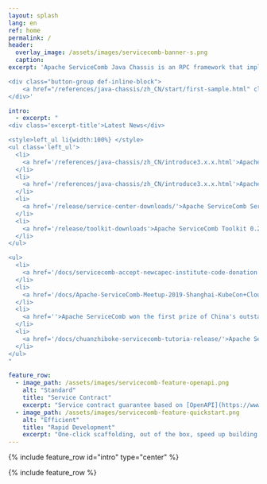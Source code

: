 ```yaml
---
layout: splash
lang: en
ref: home
permalink: /
header:
  overlay_image: /assets/images/servicecomb-banner-s.png
  caption:
excerpt: 'Apache ServiceComb Java Chassis is an RPC framework that implements Open API specification, providing configuration management, service discovery, dynamic routing, observability, and service governance features.

<div class="button-group def-inline-block">
    <a href="/references/java-chassis/zh_CN/start/first-sample.html" class="home-button btn--info">Get started</a>
</div>'

intro:
  - excerpt: "
<div class='excerpt-title'>Latest News</div>

<style>left_ul li{width:100%} </style>
<ul class='left_ul'>
  <li>
    <a href='/references/java-chassis/zh_CN/introduce3.x.x.html'>Apache ServiceComb Java-Chassis Release Version 3.2.3</a>
  </li>
  <li>
    <a href='/references/java-chassis/zh_CN/introduce3.x.x.html'>Apache ServiceComb Java-Chassis Release Version 3.2.2</a>
  </li>
  <li>
    <a href='/release/service-center-downloads/'>Apache ServiceComb Service-Center Release Version 2.2.0</a>
  </li>
  <li>
    <a href='/release/toolkit-downloads'>Apache ServiceComb Toolkit 0.2.0 is released</a>
  </li>
</ul>

<ul>
  <li>
    <a href='/docs/servicecomb-accept-newcapec-institute-code-donation'>Apache ServiceComb  accept code donation from NewCapec Institute</a>
  </li>
  <li>
    <a href='/docs/Apache-ServiceComb-Meetup-2019-Shanghai-KubeCon+CloudNative+OSS-Report'>Apache ServiceComb Meetup and new projects release</a>
  </li>
  <li>
    <a href=''>Apache ServiceComb won the first prize of China's outstanding open source project organized by China Open Source Cloud Alliance</a>
  </li>
  <li>
    <a href='/docs/chuanzhiboke-servicecomb-tutoria-release/'>Apache ServiceComb community joint Itcast.cn sub-brand Itheima, Boxuegu and Wisdom Gathering release micro-service tutorial</a>
  </li>
</ul>
"

feature_row:
  - image_path: /assets/images/servicecomb-feature-openapi.png
    alt: "Standard"
    title: "Service Contract"
    excerpt: "Service contract guarantee based on [OpenAPI](https://www.openapis.org)"
  - image_path: /assets/images/servicecomb-feature-quickstart.png
    alt: "Efficient"
    title: "Rapid Development"
    excerpt: "One-click scaffolding, out of the box, speed up building of microservice applications"
---
```


{% include feature_row id="intro" type="center" %}

<div class="normal-feature-row">
{% include feature_row %}
</div>
